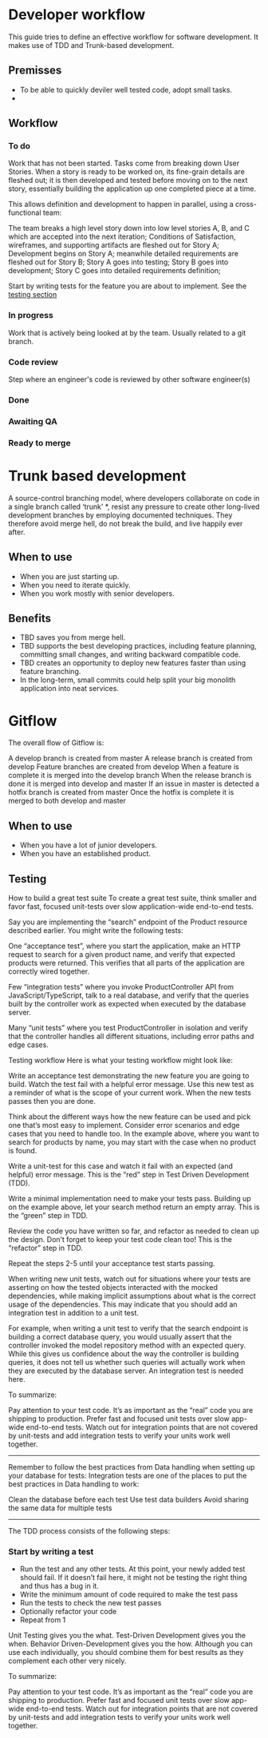 # Developer workflow

This guide tries to define an effective workflow for software development. 
It makes use of TDD and Trunk-based development.

## Premisses
* To be able to quickly deviler well tested code, adopt small tasks.
* 

## Workflow

### To do

Work that has not been started. Tasks come from breaking down User Stories. When a story is ready to be worked on, its fine-grain details are fleshed out; it is then developed and tested before moving on to the next story, essentially building the application up one completed piece at a time.

This allows definition and development to happen in parallel, using a cross-functional team:

The team breaks a high level story down into low level stories A, B, and C which are accepted into the next iteration;
Conditions of Satisfaction, wireframes, and supporting artifacts are fleshed out for Story A;
Development begins on Story A; meanwhile detailed requirements are fleshed out for Story B;
Story A goes into testing; Story B goes into development; Story C goes into detailed requirements definition;

Start by writing tests for the feature you are about to implement. See the [testing section](#testing)

### In progress

Work that is actively being looked at by the team. Usually related to a git branch.

### Code review

Step where an engineer's code is reviewed by other software engineer(s) 

### Done

### Awaiting QA

### Ready to merge

# Trunk based development

A source-control branching model, where developers collaborate on code in a single branch called ‘trunk’ *, resist any pressure to create other long-lived development branches by employing documented techniques. They therefore avoid merge hell, do not break the build, and live happily ever after.

## When to use
* When you are just starting up.
* When you need to iterate quickly.
* When you work mostly with senior developers.

## Benefits

* TBD saves you from merge hell.
* TBD supports the best developing practices, including feature planning, committing small changes, and writing backward compatible code.
* TBD creates an opportunity to deploy new features faster than using feature branching.
* In the long-term, small commits could help split your big monolith application into neat services.

# Gitflow

The overall flow of Gitflow is:

A develop branch is created from master
A release branch is created from develop
Feature branches are created from develop
When a feature is complete it is merged into the develop branch
When the release branch is done it is merged into develop and master
If an issue in master is detected a hotfix branch is created from master
Once the hotfix is complete it is merged to both develop and master

## When to use
* When you have a lot of junior developers.
* When you have an established product.

## Testing

How to build a great test suite
To create a great test suite, think smaller and favor fast, focused unit-tests over slow application-wide end-to-end tests.

Say you are implementing the “search” endpoint of the Product resource described earlier. You might write the following tests:

One “acceptance test”, where you start the application, make an HTTP request to search for a given product name, and verify that expected products were returned. This verifies that all parts of the application are correctly wired together.

Few “integration tests” where you invoke ProductController API from JavaScript/TypeScript, talk to a real database, and verify that the queries built by the controller work as expected when executed by the database server.

Many “unit tests” where you test ProductController in isolation and verify that the controller handles all different situations, including error paths and edge cases.

Testing workflow
Here is what your testing workflow might look like:

Write an acceptance test demonstrating the new feature you are going to build. Watch the test fail with a helpful error message. Use this new test as a reminder of what is the scope of your current work. When the new tests passes then you are done.

Think about the different ways how the new feature can be used and pick one that’s most easy to implement. Consider error scenarios and edge cases that you need to handle too. In the example above, where you want to search for products by name, you may start with the case when no product is found.

Write a unit-test for this case and watch it fail with an expected (and helpful) error message. This is the “red” step in Test Driven Development (TDD).

Write a minimal implementation need to make your tests pass. Building up on the example above, let your search method return an empty array. This is the “green” step in TDD.

Review the code you have written so far, and refactor as needed to clean up the design. Don’t forget to keep your test code clean too! This is the “refactor” step in TDD.

Repeat the steps 2-5 until your acceptance test starts passing.

When writing new unit tests, watch out for situations where your tests are asserting on how the tested objects interacted with the mocked dependencies, while making implicit assumptions about what is the correct usage of the dependencies. This may indicate that you should add an integration test in addition to a unit test.

For example, when writing a unit test to verify that the search endpoint is building a correct database query, you would usually assert that the controller invoked the model repository method with an expected query. While this gives us confidence about the way the controller is building queries, it does not tell us whether such queries will actually work when they are executed by the database server. An integration test is needed here.

To summarize:

Pay attention to your test code. It’s as important as the “real” code you are shipping to production.
Prefer fast and focused unit tests over slow app-wide end-to-end tests.
Watch out for integration points that are not covered by unit-tests and add integration tests to verify your units work well together.


---------------------
Remember to follow the best practices from Data handling when setting up your database for tests:
Integration tests are one of the places to put the best practices in Data handling to work:

Clean the database before each test
Use test data builders
Avoid sharing the same data for multiple tests

----------------------

The TDD process consists of the following steps:

### Start by writing a test
* Run the test and any other tests. At this point, your newly added test should fail. If it doesn’t fail here, it might not be testing the right thing and thus has a bug in it.
* Write the minimum amount of code required to make the test pass
* Run the tests to check the new test passes
* Optionally refactor your code
* Repeat from 1

Unit Testing gives you the what. Test-Driven Development gives you the when. Behavior Driven-Development gives you the how. Although you can use each individually, you should combine them for best results as they complement each other very nicely.

To summarize:

Pay attention to your test code. It’s as important as the “real” code you are shipping to production.
Prefer fast and focused unit tests over slow app-wide end-to-end tests.
Watch out for integration points that are not covered by unit-tests and add integration tests to verify your units work well together.

